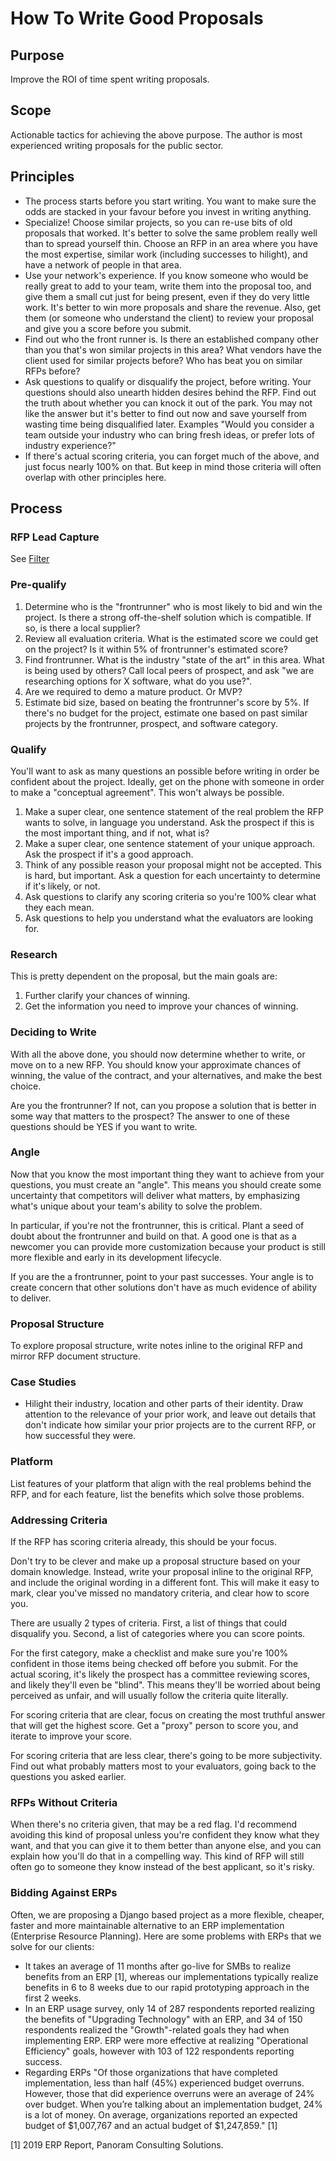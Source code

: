 # How To Write Good Proposals

## Purpose

Improve the ROI of time spent writing proposals.

## Scope

Actionable tactics for achieving the above purpose. The author is most experienced writing proposals for the public sector.

## Principles

  * The process starts before you start writing. You want to make sure the odds are stacked in your favour before you invest in writing anything.
  * Specialize! Choose similar projects, so you can re-use bits of old proposals that worked. It's better to solve the same problem really well than to spread yourself thin. Choose an RFP in an area where you have the most expertise, similar work (including successes to hilight), and have a network of people in that area.
  * Use your network's experience. If you know someone who would be really great to add to your team, write them into the proposal too, and give them a small cut just for being present, even if they do very little work. It's better to win more proposals and share the revenue. Also, get them (or someone who understand the client) to review your proposal and give you a score before you submit.
  * Find out who the front runner is. Is there an established company other than you that's won similar projects in this area? What vendors have the client used for similar projects before? Who has beat you on similar RFPs before?
  * Ask questions to qualify or disqualify the project, before writing. Your questions should also unearth hidden desires behind the RFP. Find out the truth about whether you can knock it out of the park. You may not like the answer but it's better to find out now and save yourself from wasting time being disqualified later. Examples "Would you consider a team outside your industry who can bring fresh ideas, or prefer lots of industry experience?"
  * If there's actual scoring criteria, you can forget much of the above, and just focus nearly 100% on that. But keep in mind those criteria will often overlap with other principles here.

## Process

### RFP Lead Capture

See [Filter](./FILTER.md)

### Pre-qualify

1. Determine who is the "frontrunner" who is most likely to bid and win the project. Is there a strong off-the-shelf solution which is compatible. If so, is there a local supplier? 
1. Review all evaluation criteria. What is the estimated score we could get on the project? Is it within 5% of frontrunner's estimated score?
1. Find frontrunner. What is the industry "state of the art" in this area. What is being used by others? Call local peers of prospect, and ask "we are researching options for X software, what do you use?".
1. Are we required to demo a mature product. Or MVP?
1. Estimate bid size, based on beating the frontrunner's score by 5%. If there's no budget for the project, estimate one based on past similar projects by the frontrunner, prospect, and software category.

### Qualify

You'll want to ask as many questions an possible before writing in order be confident about the project. Ideally, get on the phone with someone in order to make a "conceptual agreement". This won't always be possible.

1. Make a super clear, one sentence statement of the real problem the RFP wants to solve, in language you understand. Ask the prospect if this is the most important thing, and if not, what is?
1. Make a super clear, one sentence statement of your unique approach. Ask the prospect if it's a good approach.
1. Think of any possible reason your proposal might not be accepted. This is hard, but important. Ask a question for each uncertainty to determine if it's likely, or not.
1. Ask questions to clarify any scoring criteria so you're 100% clear what they each mean.
1. Ask questions to help you understand what the evaluators are looking for.

### Research

This is pretty dependent on the proposal, but the main goals are:

1. Further clarify your chances of winning.
1. Get the information you need to improve your chances of winning.

### Deciding to Write

With all the above done, you should now determine whether to write, or move on to a new RFP. You should know your approximate chances of winning, the value of the contract, and your alternatives, and make the best choice.

Are you the frontrunner? If not, can you propose a solution that is better in some way that matters to the prospect? The answer to one of these questions should be YES if you want to write.

### Angle

Now that you know the most important thing they want to achieve from your questions, you must create an "angle". This means you should create some uncertainty that competitors will deliver what matters, by emphasizing what's unique about your team's ability to solve the problem.

In particular, if you're not the frontrunner, this is critical. Plant a seed of doubt about the frontrunner and build on that. A good one is that as a newcomer you can provide more customization because your product is still more flexible and early in its development lifecycle.

If you are the a frontrunner, point to your past successes. Your angle is to create concern that other solutions don't have as much evidence of ability to deliver. 

### Proposal Structure

To explore proposal structure, write notes inline to the original RFP and mirror RFP document structure.

### Case Studies

  * Hilight their industry, location and other parts of their identity. Draw attention to the relevance of your prior work, and leave out details that don't indicate how similar your prior projects are to the current RFP, or how successful they were.
  
### Platform

List features of your platform that align with the real problems behind the RFP, and for each feature, list the benefits which solve those problems.

### Addressing Criteria

If the RFP has scoring criteria already, this should be your focus.

Don't try to be clever and make up a proposal structure based on your domain knowledge. Instead, write your proposal inline to the original RFP, and include the original wording in a different font. This will make it easy to mark, clear you've missed no mandatory criteria, and clear how to score you.

There are usually 2 types of criteria. First, a list of things that could disqualify you. Second, a list of categories where you can score points.

For the first category, make a checklist and make sure you're 100% confident in those items being checked off before you submit. For the actual scoring, it's likely the prospect has a committee reviewing scores, and likely they'll even be "blind". This means they'll be worried about being perceived as unfair, and will usually follow the criteria quite literally.

For scoring criteria that are clear, focus on creating the most truthful answer that will get the highest score. Get a "proxy" person to score you, and iterate to improve your score.

For scoring criteria that are less clear, there's going to be more subjectivity. Find out what probably matters most to your evaluators, going back to the questions you asked earlier.

### RFPs Without Criteria

When there's no criteria given, that may be a red flag. I'd recommend avoiding this kind of proposal unless you're confident they know what they want, and that you can give it to them better than anyone else, and you can explain how you'll do that in a compelling way. This kind of RFP will still often go to someone they know instead of the best applicant, so it's risky.

### Bidding Against ERPs

Often, we are proposing a Django based project as a more flexible, cheaper, faster and more maintainable alternative to an ERP implementation (Enterprise Resource Planning). Here are some problems with ERPs that we solve for our clients:

  * It takes an average of 11 months after go-live for SMBs to realize benefits from an ERP [1], whereas our implementations typically realize benefits in 6 to 8 weeks due to our rapid prototyping approach in the first 2 weeks.
  * In an ERP usage survey, only 14 of 287 respondents reported realizing the benefits of "Upgrading Technology" with an ERP, and 34 of 150 respondents realized the "Growth"-related goals they had when implementing ERP. ERP were more effective at realizing "Operational Efficiency" goals, however with 103 of 122 respondents reporting success.
  * Regarding ERPs "Of those organizations that have completed implementation, less than half (45%) experienced budget overruns. However, those that did experience overruns were an average of 24% over budget. When
you’re talking about an implementation budget, 24% is a lot of money. On average, organizations
reported an expected budget of $1,007,767 and an actual budget of $1,247,859." [1]

[1] 2019 ERP Report, Panoram Consulting Solutions.
  
